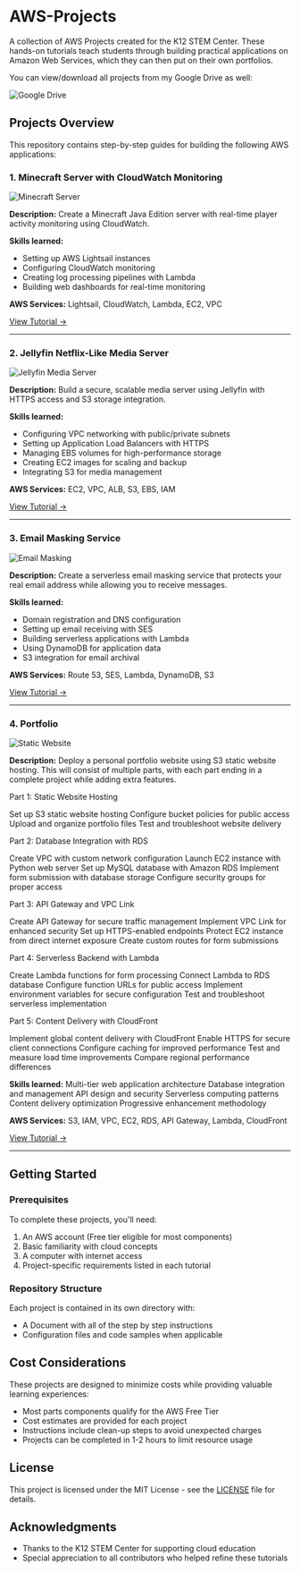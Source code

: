 # AWS-Projects

A collection of AWS Projects created for the K12 STEM Center. These hands-on tutorials teach students through building practical applications on Amazon Web Services, which they can then put on their own portfolios.

You can view/download all projects from my Google Drive as well:

![Google Drive](https://drive.google.com/drive/folders/1kRm1b-QOAsBYkRzkdwFVH9yk67CosjJX?usp=sharing)

## Projects Overview

This repository contains step-by-step guides for building the following AWS applications:

### 1. Minecraft Server with CloudWatch Monitoring

![Minecraft Server](https://raw.githubusercontent.com/your-username/AWS-Projects/main/images/minecraft-thumbnail.png)

**Description:** Create a Minecraft Java Edition server with real-time player activity monitoring using CloudWatch.

**Skills learned:**
- Setting up AWS Lightsail instances
- Configuring CloudWatch monitoring
- Creating log processing pipelines with Lambda
- Building web dashboards for real-time monitoring

**AWS Services:** Lightsail, CloudWatch, Lambda, EC2, VPC

[View Tutorial →](./Proj-2-Minecraft-Server/)

---

### 2. Jellyfin Netflix-Like Media Server

![Jellyfin Media Server](https://raw.githubusercontent.com/your-username/AWS-Projects/main/images/jellyfin-thumbnail.png)

**Description:** Build a secure, scalable media server using Jellyfin with HTTPS access and S3 storage integration.

**Skills learned:**
- Configuring VPC networking with public/private subnets
- Setting up Application Load Balancers with HTTPS
- Managing EBS volumes for high-performance storage
- Creating EC2 images for scaling and backup
- Integrating S3 for media management

**AWS Services:** EC2, VPC, ALB, S3, EBS, IAM

[View Tutorial →](./Proj-3-Netflix-Like-Media-Server/)

---

### 3. Email Masking Service

![Email Masking](https://raw.githubusercontent.com/your-username/AWS-Projects/main/images/email-masking-thumbnail.png)

**Description:** Create a serverless email masking service that protects your real email address while allowing you to receive messages.

**Skills learned:**
- Domain registration and DNS configuration
- Setting up email receiving with SES
- Building serverless applications with Lambda
- Using DynamoDB for application data
- S3 integration for email archival

**AWS Services:** Route 53, SES, Lambda, DynamoDB, S3

[View Tutorial →](./Proj-4-Mail-Mask/)

---

### 4. Portfolio

![Static Website](https://raw.githubusercontent.com/your-username/AWS-Projects/main/images/website-thumbnail.png)

**Description:** Deploy a personal portfolio website using S3 static website hosting. This will consist of multiple parts, with each part ending in a complete project while adding extra features.

Part 1: Static Website Hosting

Set up S3 static website hosting
Configure bucket policies for public access
Upload and organize portfolio files
Test and troubleshoot website delivery

Part 2: Database Integration with RDS

Create VPC with custom network configuration
Launch EC2 instance with Python web server
Set up MySQL database with Amazon RDS
Implement form submission with database storage
Configure security groups for proper access

Part 3: API Gateway and VPC Link

Create API Gateway for secure traffic management
Implement VPC Link for enhanced security
Set up HTTPS-enabled endpoints
Protect EC2 instance from direct internet exposure
Create custom routes for form submissions

Part 4: Serverless Backend with Lambda

Create Lambda functions for form processing
Connect Lambda to RDS database
Configure function URLs for public access
Implement environment variables for secure configuration
Test and troubleshoot serverless implementation

Part 5: Content Delivery with CloudFront

Implement global content delivery with CloudFront
Enable HTTPS for secure client connections
Configure caching for improved performance
Test and measure load time improvements
Compare regional performance differences

**Skills learned:**
Multi-tier web application architecture
Database integration and management
API design and security
Serverless computing patterns
Content delivery optimization
Progressive enhancement methodology

**AWS Services:** S3, IAM, VPC, EC2, RDS, API Gateway, Lambda, CloudFront

[View Tutorial →](./Proj-1-Portfolio/)

---

## Getting Started

### Prerequisites

To complete these projects, you'll need:

1. An AWS account (Free tier eligible for most components)
2. Basic familiarity with cloud concepts
3. A computer with internet access
4. Project-specific requirements listed in each tutorial

### Repository Structure

Each project is contained in its own directory with:

- A Document with all of the step by step instructions
- Configuration files and code samples when applicable

## Cost Considerations

These projects are designed to minimize costs while providing valuable learning experiences:

- Most parts components qualify for the AWS Free Tier
- Cost estimates are provided for each project
- Instructions include clean-up steps to avoid unexpected charges
- Projects can be completed in 1-2 hours to limit resource usage

## License

This project is licensed under the MIT License - see the [LICENSE](LICENSE) file for details.

## Acknowledgments

- Thanks to the K12 STEM Center for supporting cloud education
- Special appreciation to all contributors who helped refine these tutorials
